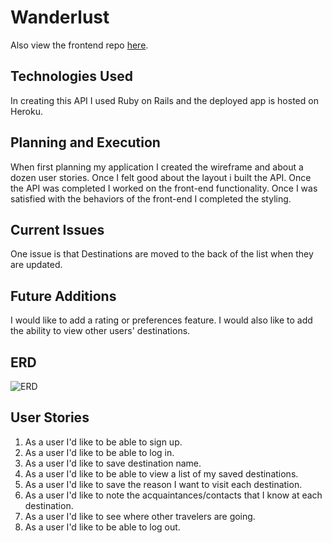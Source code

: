 # Wanderlust

Also view the frontend repo [here](https://github.com/cpcurtis1218/Project-Two-Client).

## Technologies Used
In creating this API I used Ruby on Rails and the deployed app is hosted on Heroku.

## Planning and Execution
When first planning my application I created the wireframe and about a dozen user stories.  Once I felt good about the layout i built the API.  Once the API was completed I worked on the front-end functionality.  Once I was satisfied with the behaviors of the front-end I completed the styling.


## Current Issues
One issue is that Destinations are moved to the back of the list when they are updated.


## Future Additions
I would like to add a rating or preferences feature.  I would also like to add the ability to view other users' destinations.


## ERD
![ERD](https://i.imgur.com/4qUbG3T.png)


## User Stories
1) As a user I'd like to be able to sign up.
1) As a user I'd like to be able to log in.
1) As a user I'd like to save destination name.
1) As a user I'd like to be able to view a list of my saved destinations.
1) As a user I'd like to save the reason I want to visit each destination.
1) As a user I'd like to note the acquaintances/contacts that I know at each destination.
1) As a user I'd like to see where other travelers are going.
1) As a user I'd like to be able to log out.
